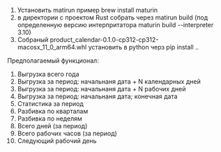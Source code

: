 1) Установить matirun пример brew install maturin
2) в директории с проектом Rust собрать через matirun build (под определенную версию интерпритатора maturin build --interpreter 3.10)
3) Собраный product_calendar-0.1.0-cp312-cp312-macosx_11_0_arm64.whl установить в python черз pip install ..




Предполагаемый функционал:
1) Выгрузка всего года
2) Выгрузка за период: начальнаня дата + N календарных дней
3) Выгрузка за период: начальнаня дата + N рабочих дней
4) Выгрузка за период: начальнаня дата; конечная дата
5) Статистика за период
6) Разбивка по кварталам
7) Разбивка по неделям
8) Всего дней (за период)
9) Всего рабочих часов (за период)
10) Следующий рабочий день
